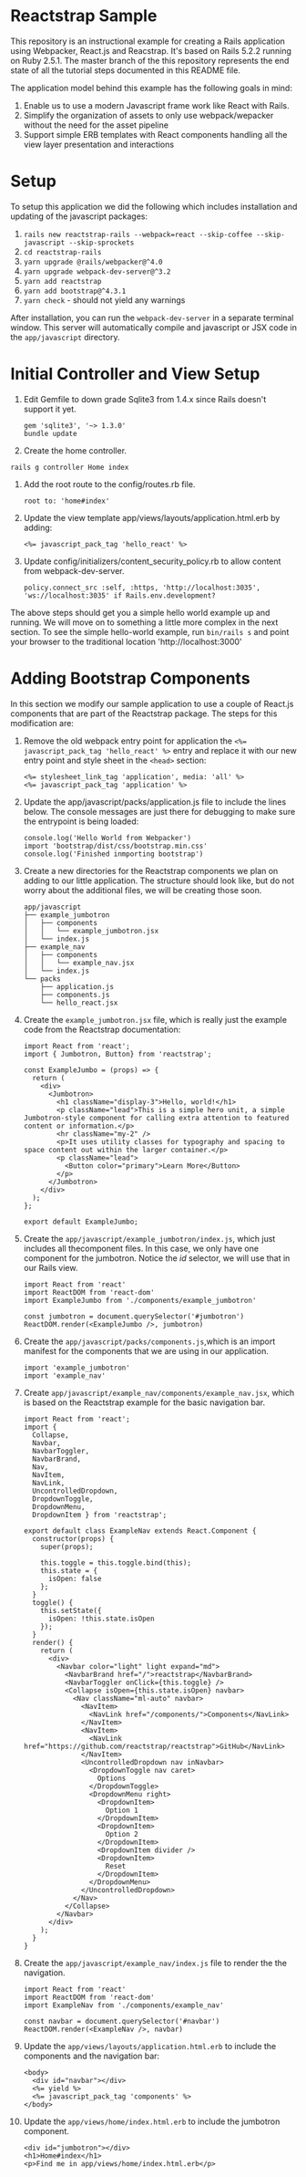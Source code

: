 # Reactstrap Sample

This repository is an instructional example for creating a Rails application
using Webpacker, React.js and Reacstrap. It's based on Rails 5.2.2 running on
Ruby 2.5.1. The master branch of the this repository represents the end state
of all the tutorial steps documented in this README file.

The application model behind this example has the following goals in mind:
1. Enable us to use a modern Javascript frame work like React with Rails.
1. Simplify the organization of assets to only use webpack/wepacker without the need for the asset pipeline
1. Support simple ERB templates with React components handling all the view layer presentation and interactions

# Setup

To setup this application we did the following which includes installation and
updating of the javascript packages:

1. `rails new reactstrap-rails --webpack=react --skip-coffee --skip-javascript --skip-sprockets`
1. `cd reactstrap-rails`
1. `yarn upgrade @rails/webpacker@^4.0`
1. `yarn upgrade webpack-dev-server@^3.2`
1. `yarn add reactstrap`
1. `yarn add bootstrap@^4.3.1`
1. `yarn check` - should not yield any warnings

After installation, you can run the `webpack-dev-server` in a separate terminal
window. This server will automatically compile and javascript or JSX code in
the `app/javascript` directory.

# Initial Controller and View Setup

1. Edit Gemfile to down grade Sqlite3 from 1.4.x since Rails doesn't support it yet.
   ```
   gem 'sqlite3', '~> 1.3.0'
   bundle update
   ```
1.  Create the home controller.
   ```
   rails g controller Home index
   ```
1. Add the root route to the config/routes.rb file.
   ```
   root to: 'home#index'
   ```
1. Update the view template app/views/layouts/application.html.erb by adding:
   ```
   <%= javascript_pack_tag 'hello_react' %>
   ```
1. Update config/initializers/content_security_policy.rb to allow content from
   webpack-dev-server.
   ```
   policy.connect_src :self, :https, 'http://localhost:3035', 'ws://localhost:3035' if Rails.env.development?
   ```
The above steps should get you a simple hello world example up and running.
We will move on to something a little more complex in the next section. To
see the simple hello-world example, run `bin/rails s` and point your browser
to the traditional location 'http://localhost:3000'

# Adding Bootstrap Components

In this section we modify our sample application to use a couple of React.js
components that are part of the Reactstrap package. The steps for this
modification are:

1. Remove the old webpack entry point for application the
   `<%= javascript_pack_tag 'hello_react' %>` entry and replace it with our
   new entry point and style sheet in the `<head>` section:
   ```
   <%= stylesheet_link_tag 'application', media: 'all' %>
   <%= javascript_pack_tag 'application' %>
   ```
1. Update the app/javascript/packs/application.js file to include the lines
   below. The console messages are just there for debugging to make sure
   the entrypoint is being loaded:
   ```
   console.log('Hello World from Webpacker')
   import 'bootstrap/dist/css/bootstrap.min.css'
   console.log('Finished inmporting bootstrap')
   ```
1. Create a new directories for the Reactstrap components we plan on adding to
   our little application. The structure should look like, but do not worry
   about the additional files, we will be creating those soon.
   ```
   app/javascript
   ├── example_jumbotron
   │   ├── components
   │   │   └── example_jumbotron.jsx
   │   └── index.js
   ├── example_nav
   │   ├── components
   │   │   └── example_nav.jsx
   │   └── index.js
   └── packs
       ├── application.js
       ├── components.js
       └── hello_react.jsx
   ```
1. Create the `example_jumbotron.jsx` file, which is really just the example
   code from the Reactstrap documentation:
   ```
   import React from 'react';
   import { Jumbotron, Button} from 'reactstrap';

   const ExampleJumbo = (props) => {
     return (
       <div>
         <Jumbotron>
           <h1 className="display-3">Hello, world!</h1>
           <p className="lead">This is a simple hero unit, a simple Jumbotron-style component for calling extra attention to featured content or information.</p>
           <hr className="my-2" />
           <p>It uses utility classes for typography and spacing to space content out within the larger container.</p>
           <p className="lead">
             <Button color="primary">Learn More</Button>
           </p>
         </Jumbotron>
       </div>
     );
   };

   export default ExampleJumbo;
   ```
1. Create the `app/javascript/example_jumbotron/index.js`, which just includes
   all thecomponent files. In this case, we only have one component for the
   jumbotron. Notice the *id* selector, we will use that in our Rails view.
   ```
   import React from 'react'
   import ReactDOM from 'react-dom'
   import ExampleJumbo from './components/example_jumbotron'

   const jumbotron = document.querySelector('#jumbotron')
   ReactDOM.render(<ExampleJumbo />, jumbotron)
   ```
1. Create the `app/javascript/packs/components.js`,which is an import manifest
   for the components that we are using in our application.
   ```
   import 'example_jumbotron'
   import 'example_nav'
   ```
1. Create `app/javascript/example_nav/components/example_nav.jsx`, which is
   based on the Reactstrap example for the basic navigation bar.
   ```
   import React from 'react';
   import {
     Collapse,
     Navbar,
     NavbarToggler,
     NavbarBrand,
     Nav,
     NavItem,
     NavLink,
     UncontrolledDropdown,
     DropdownToggle,
     DropdownMenu,
     DropdownItem } from 'reactstrap';

   export default class ExampleNav extends React.Component {
     constructor(props) {
       super(props);

       this.toggle = this.toggle.bind(this);
       this.state = {
         isOpen: false
       };
     }
     toggle() {
       this.setState({
         isOpen: !this.state.isOpen
       });
     }
     render() {
       return (
         <div>
           <Navbar color="light" light expand="md">
             <NavbarBrand href="/">reactstrap</NavbarBrand>
             <NavbarToggler onClick={this.toggle} />
             <Collapse isOpen={this.state.isOpen} navbar>
               <Nav className="ml-auto" navbar>
                 <NavItem>
                   <NavLink href="/components/">Components</NavLink>
                 </NavItem>
                 <NavItem>
                   <NavLink href="https://github.com/reactstrap/reactstrap">GitHub</NavLink>
                 </NavItem>
                 <UncontrolledDropdown nav inNavbar>
                   <DropdownToggle nav caret>
                     Options
                   </DropdownToggle>
                   <DropdownMenu right>
                     <DropdownItem>
                       Option 1
                     </DropdownItem>
                     <DropdownItem>
                       Option 2
                     </DropdownItem>
                     <DropdownItem divider />
                     <DropdownItem>
                       Reset
                     </DropdownItem>
                   </DropdownMenu>
                 </UncontrolledDropdown>
               </Nav>
             </Collapse>
           </Navbar>
         </div>
       );
     }
   }
   ```
1. Create the `app/javascript/example_nav/index.js` file to render the
   the navigation.
   ```
   import React from 'react'
   import ReactDOM from 'react-dom'
   import ExampleNav from './components/example_nav'

   const navbar = document.querySelector('#navbar')
   ReactDOM.render(<ExampleNav />, navbar)
   ```
1. Update the `app/views/layouts/application.html.erb` to include the
   components and the navigation bar:
   ```
   <body>
     <div id="navbar"></div>
     <%= yield %>
     <%= javascript_pack_tag 'components' %>
   </body>
   ```
1. Update the `app/views/home/index.html.erb` to include the jumbotron
   component.
   ```
   <div id="jumbotron"></div>
   <h1>Home#index</h1>
   <p>Find me in app/views/home/index.html.erb</p>
   ```
